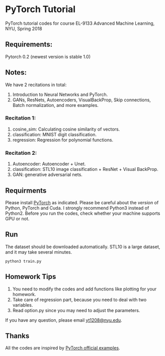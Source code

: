 # PyTorch Tutorial
PyTorch tutorial codes for course EL-9133 Advanced Machine Learning, NYU, Spring 2018

## Requirements:
Pytorch 0.2 (newest version is stable 1.0)

## Notes:
We have 2 recitations in total:
1. Introduction to Neural Networks and PyTorch.
2. GANs, ResNets, Autoencoders, VisualBackProp, Skip connections, Batch normalization, and more examples.

### Recitation 1:
1. cosine_sim: Calculating cosine similarity of vectors.
2. classification: MNIST digit classification.
3. regression: Regression for polynomial functions.

### Recitation 2:
1. Autoencoder: Autoencoder + Unet.
2. classification: STL10 image classification + ResNet + Visual BackProp.
3. GAN: generative adversarial nets.

## Requirments
Please install [PyTorch](http://pytorch.org/) as indicated. Please be careful about the *version* of Python, PyTorch and Cuda. I strongly recommend Python3 instead of Python2. Before you run the codes, check whether your machine supports GPU or not.

## Run
The dataset should be downloaded automatically. STL10 is a large dataset, and it may take several minutes.
```
python3 train.py
```
## Homework Tips
1. You need to modify the codes and add functions like plotting for your homework. 
2. Take care of regression part, because you need to deal with two variables.
3. Read option.py since you may need to adjust the parameters.

If you have any question, please email yt1208@nyu.edu. 

## Thanks
All the codes are inspired by [PyTorch official examples](https://github.com/pytorch/examples). 
